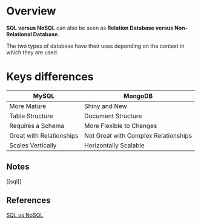 # Overview

**SQL versus NoSQL** can also be seen as **Relation Database versus Non-Relational Database**.   

The two types of database have their uses depending on the context in which they are used.

# Keys differences

MySQL | MongoDB
------------ | -------------
More Mature | Shiny and New
Table Structure | Document Structure
Requires a Schema | More Flexible to Changes
Great with Relationships | Not Great with Complex Relationships
Scales Vertically | Horizontally Scalable

## Notes

[[sql]]

## References

[SQL vs NoSQL](https://www.javatpoint.com/sql-vs-nosql)